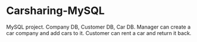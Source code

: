 # Carsharing-MySQL
MySQL project. Company DB, Customer DB, Car DB.
Manager can create a car company and add cars to it.
Customer can rent a car and return it back.
